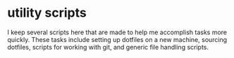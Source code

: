 utility scripts
===============

I keep several scripts here that are made to help me accomplish tasks more
quickly. These tasks include setting up dotfiles on a new machine, sourcing
dotfiles, scripts for working with git, and generic file handling scripts.


